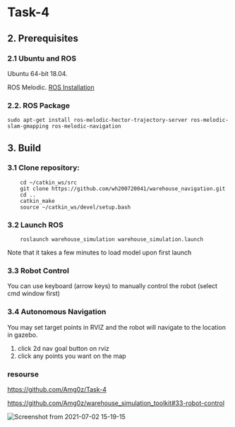 # Task-4

## 2. Prerequisites
### 2.1 **Ubuntu** and **ROS**
Ubuntu 64-bit 18.04.

ROS Melodic. [ROS Installation](http://wiki.ros.org/ROS/Installation)

### 2.2. **ROS Package**
```
sudo apt-get install ros-melodic-hector-trajectory-server ros-melodic-slam-gmapping ros-melodic-navigation
```

## 3. Build 
### 3.1 Clone repository:
```
    cd ~/catkin_ws/src
    git clone https://github.com/wh200720041/warehouse_navigation.git
    cd ..
    catkin_make
    source ~/catkin_ws/devel/setup.bash
```

### 3.2 Launch ROS
```
    roslaunch warehouse_simulation warehouse_simulation.launch
```
Note that it takes a few minutes to load model upon first launch

### 3.3 Robot Control
You can use keyboard (arrow keys) to manually control the robot (select cmd window first)

### 3.4 Autonomous Navigation
You may set target points in RVIZ and the robot will navigate to the location in gazebo.
1. click 2d nav goal button on rviz
2. click any points you want on the map

### resourse 
https://github.com/Amg0z/Task-4

https://github.com/Amg0z/warehouse_simulation_toolkit#33-robot-control






![Screenshot from 2021-07-02 15-19-15](https://user-images.githubusercontent.com/54133895/127747795-d24b59ed-a724-484a-b61f-41f1792a95d0.png)
